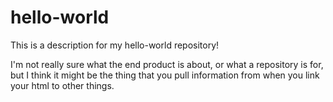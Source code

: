 # hello-world
This is a description for my hello-world repository!

I'm not really sure what the end product is about, or what a repository is for, but I think it might be the thing that you pull information from when you link your html to other things.
